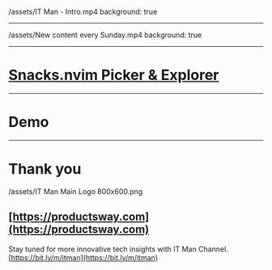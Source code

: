 /assets/IT Man - Intro.mp4
background: true

---

/assets/New content every Sunday.mp4
background: true

---

# [Snacks.nvim Picker & Explorer](https://github.com/folke/snacks.nvim)

---

# Demo

---

# Thank you

/assets/IT Man Main Logo 800x600.png

## [https://productsway.com](https://productsway.com)

Stay tuned for more innovative tech insights with IT Man Channel.
[https://bit.ly/m/itman](https://bit.ly/m/itman)
